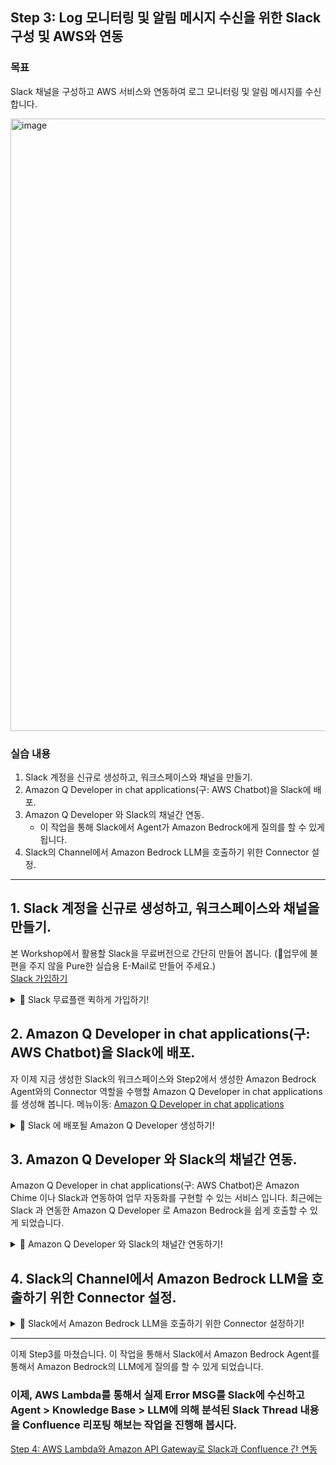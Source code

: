 ## Step 3: Log 모니터링 및 알림 메시지 수신을 위한 Slack 구성 및 AWS와 연동

### 목표
Slack 채널을 구성하고 AWS 서비스와 연동하여 로그 모니터링 및 알림 메시지를 수신합니다.

<img width="980" alt="image" src="https://github.com/user-attachments/assets/aa112901-6f33-415b-8b74-1b1714224631" />


### 실습 내용
1. Slack 계정을 신규로 생성하고, 워크스페이스와 채널을 만들기.
2. Amazon Q Developer in chat applications(구: AWS Chatbot)을 Slack에 배포.
3. Amazon Q Developer 와 Slack의 채널간 연동.
   - 이 작업을 통해 Slack에서 Agent가 Amazon Bedrock에게 질의를 할 수 있게 됩니다.
4. Slack의 Channel에서 Amazon Bedrock LLM을 호출하기 위한 Connector 설정.




---
## 1. Slack 계정을 신규로 생성하고, 워크스페이스와 채널을 만들기.<br>
본 Workshop에서 활용할 Slack을 무료버전으로 간단히 만들어 봅니다. (🚩업무에 불편을 주지 않을 Pure한 실습용 E-Mail로 만들어 주세요.)<br>
[Slack 가입하기](https://slack.com/intl/ko-kr/get-started?utm_source=google&utm_medium=paid_search&utm_campaign=kr__20241202&gclid=EAIaIQobChMI94iphN_YiwMVIeoWBR2xUx5bEAAYASAAEgLbJvD_BwE&campaign=701ed00000BwjL3AAJ&lpt=1#/createnew)

<details>
  <summary>📌 Slack 무료플랜 퀵하게 가입하기!</summary><br>
   
<img width="680" alt="image" src="https://github.com/user-attachments/assets/b5dd436d-15bb-4f0b-a370-7828d39f2641" />

워크스페이스를 생성합니다. 
<img width="980" alt="image" src="https://github.com/user-attachments/assets/f9ca58e6-4984-431b-88d7-af2f3897f250" />

고유한 이름이어야 하므로 ```aws-chatops-workshop-본인Alias지정``` 후 본인의 Alias 를 적당히 저장 합니다.
<img width="980" alt="image" src="https://github.com/user-attachments/assets/2b3fab17-b2f7-4ee7-933b-9086c578fc4c" />

무료플랜으로 생성 마무리 합니다.
<img width="980" alt="image" src="https://github.com/user-attachments/assets/f9f4fe2d-1c6d-4148-85e8-411028a44785" />

우리가 Amazon Bedrock과 소통할 채널을 생성해 줍니다. ```aws-chatops-workshop```
<img width="980" alt="image" src="https://github.com/user-attachments/assets/3583b50f-cbe8-41bf-a027-061440912674" />

성공적으로 새로운 Slack 워크스페이스(**aws-chatops-workshop-본인Alias지정**)를 생성하고, 새로운 채널(**aws-chatops-workshop**)까지 Web브라우저에서 완료했습니다.
<img width="980" alt="image" src="https://github.com/user-attachments/assets/75b966bf-0240-47e3-a05e-54f0014b27ac" />

</details>

## 2. Amazon Q Developer in chat applications(구: AWS Chatbot)을 Slack에 배포.<br>

자 이제 지금 생성한 Slack의 워크스페이스와 Step2에서 생성한 Amazon Bedrock Agent와의 Connector 역할을 수행할 Amazon Q Developer in chat applications 를 생성해 봅니다.
메뉴이동: [Amazon Q Developer in chat applications](https://us-east-2.console.aws.amazon.com/chatbot/home?region=us-west-2#/)

<details>
  <summary>📌 Slack 에 배포될 Amazon Q Developer 생성하기!</summary><br>
   
우측에서 채팅 클라이언트를 Slack으로 선택해주시고 클라이언트 구성선택을 해주세요.

<img width="980" alt="image" src="https://github.com/user-attachments/assets/77eb26df-2058-4aae-b4e7-d56ac07fae67" />

다음과 같이 Amazon Q Developer에서 Slack 워크스페이스에 액세스하기 위해 권한을 요청합니다.
<img width="980" alt="image" src="https://github.com/user-attachments/assets/517ba415-7eb5-4d6f-9d4a-7a0f6a61f9d1" />

우측 상단에 다른워크스페이스 추가 **+** 를 선택하시면, Slack 워크스페이스에 join할 수 있는 도메인을 입력하게 됩니다.<br>
여기서는 여러분이 앞서 생성해 놓은 워크스페이스를 입력해 주세요.<br>
🚩(만약 앞서 생성한 aws-chatops-workshop-alias 일치하는 워크스페이스 존재 시 추가하지 마시고 그대로 선택해주세요)
워크스페이스의 Slack URL을 다음과 같이 복사해서 입력 > ```aws-chatops-workshop-본인Alias지정```
계속을 선택하고, Amazon Q Developer가 여러분 Slack 워크스페이스에 액세스 할 수있게 **허용** 해 줍니다.<br>
<img width="680" alt="image" src="https://github.com/user-attachments/assets/3d0da647-03ae-4425-8856-4d49aac3b965" />

가급적 여러분의 회사의 Slack과 불필요한 채널 혼용을 막기 위해 **꼭 Web브라우저**를 통해서 Slack에 접근해 주세요.<br>
이렇게 들어온 Slack에는 앞서 Amazon Q Developer in chat applications 을 통해서 생성했던 Amazon Q가 APP에 배포되어 있는 것을 확인 할 수 있습니다.<br>
<img width="980" alt="image" src="https://github.com/user-attachments/assets/0c565eff-ce6f-4e46-b7a8-f22740bd55d5" />

</details>

## 3. Amazon Q Developer 와 Slack의 채널간 연동.
Amazon Q Developer in chat applications(구: AWS Chatbot)은 Amazon Chime 이나 Slack과 연동하여 업무 자동화를 구현할 수 있는 서비스 입니다. 최근에는 Slack 과 연동한 Amazon Q Developer 로 Amazon Bedrock을 쉽게 호출할 수 있게 되었습니다. 

<details>
  <summary>📌 Amazon Q Developer 와 Slack의 채널간 연동하기! </summary><br>
   
이제 앞서 생성해서 Slack에 배포한 APP(이 Amazon Q Developer)을 위해 Slack channel 동일한 이름으로 생성하여 연결해 보겠습니다.<br>
다음과 같은 설정이 필요합니다.

Amazon Q Developer in chat applications 메뉴에서 Slack WorkSpace: **aws-chatops-workshop-JK** 에 진입합니다.<br>
**새로운 채널 구성** 을 선택하여 환경설정을 해봅니다.
<img width="980" alt="image" src="https://github.com/user-attachments/assets/bd8e0e73-db64-470d-bfc2-c929a0467add" />

**Configure Slack channel** 페이지에서는 Slack 채널의 속성, 이 Amazon Q Developer가 Bedrock을 Access 할 수 있는 IAM 역할과 Channel내 보안을 위한 가드레일 정책을 설정하게 됩니다. 이러한 가드레일 정책은 런타임 시 채널 IAM 역할과 사용자 역할 모두에 적용됩니다.<br>
> 설정을 위한 각 Field의 Value 아래에 정리해 둔 표를 참고하세요.
<img width="980" alt="image" src="https://github.com/user-attachments/assets/d5f3a5cb-75f4-46b7-9037-623a00691502" />
<img width="980" alt="image" src="https://github.com/user-attachments/assets/94254d76-c39d-4848-af59-f5ede6996a70" /><br>



| Field                   | Value                                                                                                                                                                                                                               |
| ----------------------- | ----------------------------------------------------------------------------------------------------------------------------------------------------------------------------------------------------------------------------------- |
| Configuration details        | ```aws-chatops-workshop-2025```                                                                                                                                                                                                               |
| Slack channel(Public)     | ```aws-chatops-workshop-본인Alias지정```                                                                                                                                                                                                           |
| Permissions(Role settings)  | ```Channel role```선택                                                                                                                                                                                                                        |
| Permissions(Channel role)  | ```Use an existing IAM role```선택                                                                                                                                                                                                        |
| Permissions(Existing role)        | ```aws-chatops-workshop-role```선택                                                                                                                                                                                                          |
| Permissions(Policy name)        | ```ReadOnlyAccess```, ```AmazonBedrockFullAccess``` 2개 지정                                                                                                                                                                                            |

아래와 같이 성공적으로 채널구성을 완료했습니다. 
<img width="980" alt="image" src="https://github.com/user-attachments/assets/a0256bf6-43a4-44fb-b2c4-aab97d5f52ec" />

앞서 만든 여러분의 Slack의 워크스페이스에 존재하는 채널: *#aws-chatops-workshop* 과 정상적인 연동이 되는지 진입해 보겠습니다. (*Channel > aws-chatops-workshop* 클릭!) 
<img width="980" alt="image" src="https://github.com/user-attachments/assets/ef46add7-e5ad-4be8-bf3f-9e596e4cff66" />

정상적인 연동이 되었다면 앞서 접근했던 Slack 워크스페이스내의 aws-chatops-workshop 채널에 진입합니다.<br>
> Slack 데스크탑 APP으로 열지마시고, 되도록 브라우저를 통한 접근을 선택해 주세요.
<img width="980" alt="image" src="https://github.com/user-attachments/assets/bb50d665-8e4a-4469-9843-34c8586ba063" />
<img width="980" alt="image" src="https://github.com/user-attachments/assets/77de2012-f426-40e1-a5db-a470154399e5" />

</details>

## 4. Slack의 Channel에서 Amazon Bedrock LLM을 호출하기 위한 Connector 설정.

<details>
  <summary>📌 Slack에서 Amazon Bedrock LLM을 호출하기 위한 Connector 설정하기! </summary><br>
   
Slack의 Channel에서 Amazon Bedrock Agents 가 Amazon Bedrock 의 FM(Foundation Model)을 호출하기 위해서는 최초 1회 Connector 설정이 필요 하며 그 방법은 아래와 같습니다.
1. [Amazon Bedrock Agents](https://us-west-2.console.aws.amazon.com/bedrock/home?region=us-west-2#/agents) > Step2에서 생성한 **agent-quick-start-2025** 진입
2. Agent의 ARN을 확인해서 복사해 둡니다.
<img width="980" alt="image" src="https://github.com/user-attachments/assets/da072ea6-0138-4f0d-ba68-c12207f9b2bb" />
3. 동일메뉴 하단에 Agent의 Alias 정보도 복사해 둡니다.
<img width="680" alt="image" src="https://github.com/user-attachments/assets/d1197590-5e35-49e6-9e6d-beccf2306713" />

그리고 connector 설정 명령어로 아래와 같이 작성해 줍니다. 
> 저는 다음과 같습니다. 

```@Amazon Q connector add JKF arn:aws:bedrock:us-west-2:AccountID12자리:agent/GHFQZF4DHJ 5OEZZ8BA7K``` <br>

이 명령어를 Slack 채널창에 붙여서 실행하면 Amazon Q Developer APP이 채널에서 Amazon Bedrock Agent를 직접 호출할 수 있게 됩니다.<br>
저는 Connector 이름을 JKF 라고 지정했습니다.(호출 편의를 위해 가급적 간단한 Alias로 만들어주세요.)<br>
<img width="980" alt="image" src="https://github.com/user-attachments/assets/f96cb70e-d600-468c-88f4-0684d590841e" />

Slack에서 Amazon Q를 통해서 Bedrock Agent를 호출하는 방법입니다.<br>
```@Amazon Q ask 커넥터이름 "하고싶은 질문"```<br>
같은 방식으로 몇개의 질문을 던져봤더니 Step1에서 연동했던 Amazon Bedrock Knowledgebases 로 부터 동기화된 Atlassian Confluence 등록 게시글 정보를 잘 가져왔습니다.<br>
<img width="980" alt="image" src="https://github.com/user-attachments/assets/605b036b-3f99-47d6-8ee9-e0ccedbc576e" />
<img width="980" alt="image" src="https://github.com/user-attachments/assets/d79b78dc-3cdd-45f5-bb51-8cd6e7f9f9a1" />

>[Connector 삭제하는 법]
>@Amazon Q connector delete 커넥터이름<br>
>[Slack 채널내 등록된 Connector 리스트보는 법]
>@Amazon Q connector list<br>
>❗️자세한 Connector 관련 설정 및 명령은 [공식 Doc](https://docs.aws.amazon.com/ko_kr/chatbot/latest/adminguide/bedrock-update.html) 를 참고하세요.<br>

</details>

***

이제 Step3를 마쳤습니다. 이 작업을 통해서 Slack에서 Amazon Bedrock Agent를 통해서 Amazon Bedrock의 LLM에게 질의를 할 수 있게 되었습니다.

### 이제, AWS Lambda를 통해서 실제 Error MSG를 Slack에 수신하고 Agent > Knowledge Base > LLM에 의해 분석된 Slack Thread 내용을 Confluence 리포팅 해보는 작업을 진행해 봅시다.<br>

[Step 4: AWS Lambda와 Amazon API Gateway로 Slack과 Confluence 간 연동](step4.md)





